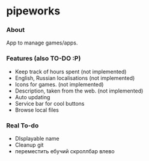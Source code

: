 # pipeworks 
### About
App to manage games/apps.

### Features (also TO-DO :P)
* Keep track of hours spent (not implemented)
* English, Russian localisations (not implemented)
* Icons for games. (not implemented)
* Description, taken from the web. (not implemented)
* Auto updating
* Service bar for cool buttons
* Browse local files

### Real To-do
* DIsplayable name
* Cleanup git
* переместить ебучий скроллбар влево
